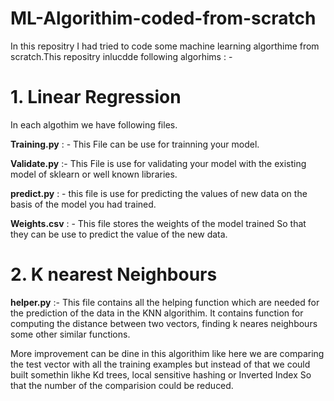 # ML-Algorithim-coded-from-scratch

In this repositry I had tried to code some machine learning algorthime from scratch.This repositry inlucdde following algorhims : - 

# 1. Linear Regression 



In each algothim we have following files. 

**Training.py** : - This File can be use for trainning your model.

**Validate.py** :- This File is use for validating your model with the existing model of sklearn or well known libraries. 

**predict.py** : - this file is use for predicting the values of new data on the basis of the model you had trained. 

**Weights.csv** : - This file stores the weights of the model trained So that they can be use to predict the value of the new data. 


# 2. K nearest Neighbours  

**helper.py**  :- This file contains all the helping function which are needed for the prediction of the data in the KNN algorithim. It contains function for computing the distance between two vectors, finding k neares neighbours some other similar functions. 

More improvement can be dine in this algorithim like here we are comparing the test vector with all the training examples but instead of that we could built somethin likhe Kd trees, local sensitive hashing or Inverted Index So that the number of the comparision could be reduced. 
